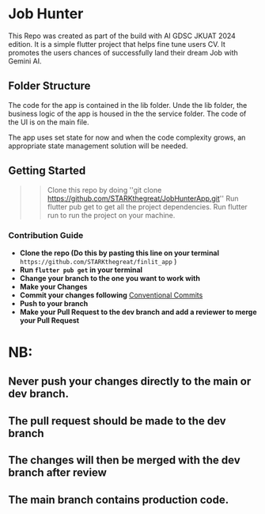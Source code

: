 # Job Hunter

This Repo was created as part of the build with AI GDSC JKUAT 2024 edition. 
It is a simple flutter project that helps fine tune users CV. It promotes 
the users chances of successfully land their dream Job with Gemini AI. 

## Folder Structure

The code for the app is contained in the lib folder. 
Unde the lib folder, the business logic of the app is housed 
in the the service folder. The code of the UI is on the main 
file. 

The app uses set state for now and when the code complexity grows, an 
appropriate state management solution will be needed. 

## Getting Started
>> Clone this repo by doing ''git clone https://github.com/STARKthegreat/JobHunterApp.git''
>> Run flutter pub get to get all the project dependencies.
>> Run flutter run to run the project on your machine.


### Contribution Guide 

 - **Clone the repo (Do this by pasting this line on your terminal** `https://github.com/STARKthegreat/finlit_app` )
 - **Run `flutter pub get` in your terminal**
 - **Change your branch to the one you want to work with**
 - **Make your Changes**
 - **Commit your changes following** [Conventional Commits](https://www.conventionalcommits.org/en/v1.0.0/)
 - **Push to your branch**
 - **Make your Pull Request to the dev branch and add a reviewer to merge your Pull Request**


 # NB: 
## Never push your changes directly to the main or dev branch. 
## The pull request should be made to the dev branch
## The changes will then be merged with the dev branch after review
## The main branch contains production code.

